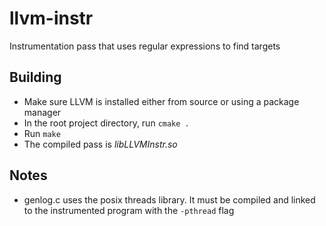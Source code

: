 # llvm-instr
Instrumentation pass that uses regular expressions to find targets

## Building
- Make sure LLVM is installed either from source or using a package manager
- In the root project directory, run `cmake .`
- Run `make`
- The compiled pass is *libLLVMInstr.so*

## Notes
- genlog.c uses the posix threads library. It must be compiled and linked to the instrumented program with the `-pthread` flag
